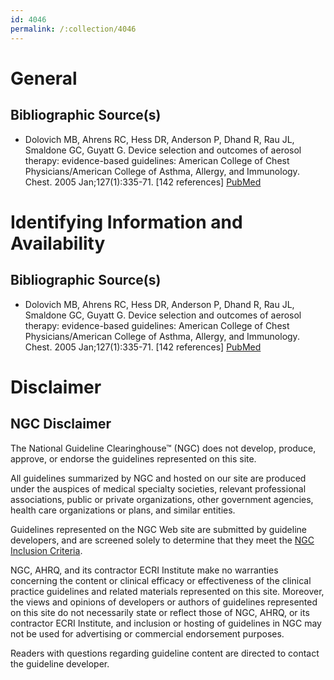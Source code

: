 ```yaml
---
id: 4046
permalink: /:collection/4046
---
```


# General

## Bibliographic Source(s)

- Dolovich MB, Ahrens RC, Hess DR, Anderson P, Dhand R, Rau JL, Smaldone GC, Guyatt G. Device selection and outcomes of aerosol therapy: evidence-based guidelines: American College of Chest Physicians/American College of Asthma, Allergy, and Immunology. Chest. 2005 Jan;127(1):335-71. [142 references] [ PubMed ](http://www.ncbi.nlm.nih.gov/entrez/query.fcgi?cmd=Retrieve&db=pubmed&dopt=Abstract&list_uids=15654001)

# Identifying Information and Availability

## Bibliographic Source(s)

- Dolovich MB, Ahrens RC, Hess DR, Anderson P, Dhand R, Rau JL, Smaldone GC, Guyatt G. Device selection and outcomes of aerosol therapy: evidence-based guidelines: American College of Chest Physicians/American College of Asthma, Allergy, and Immunology. Chest. 2005 Jan;127(1):335-71. [142 references] [ PubMed ](http://www.ncbi.nlm.nih.gov/entrez/query.fcgi?cmd=Retrieve&db=pubmed&dopt=Abstract&list_uids=15654001)

# Disclaimer

## NGC Disclaimer

The National Guideline Clearinghouse™ (NGC) does not develop, produce, approve, or endorse the guidelines represented on this site.

All guidelines summarized by NGC and hosted on our site are produced under the auspices of medical specialty societies, relevant professional associations, public or private organizations, other government agencies, health care organizations or plans, and similar entities.

Guidelines represented on the NGC Web site are submitted by guideline developers, and are screened solely to determine that they meet the [NGC Inclusion Criteria](/help-and-about/summaries/inclusion-criteria).

NGC, AHRQ, and its contractor ECRI Institute make no warranties concerning the content or clinical efficacy or effectiveness of the clinical practice guidelines and related materials represented on this site. Moreover, the views and opinions of developers or authors of guidelines represented on this site do not necessarily state or reflect those of NGC, AHRQ, or its contractor ECRI Institute, and inclusion or hosting of guidelines in NGC may not be used for advertising or commercial endorsement purposes.

Readers with questions regarding guideline content are directed to contact the guideline developer.

